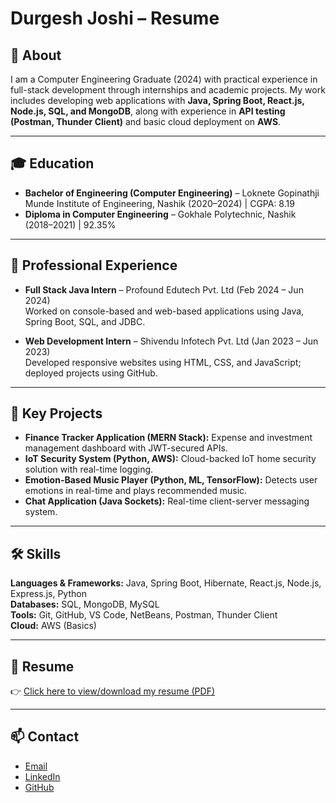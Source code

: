 # Durgesh Joshi – Resume

## 📌 About
I am a Computer Engineering Graduate (2024) with practical experience in full-stack development through internships and academic projects. My work includes developing web applications with **Java, Spring Boot, React.js, Node.js, SQL, and MongoDB**, along with experience in **API testing (Postman, Thunder Client)** and basic cloud deployment on **AWS**.  

---

## 🎓 Education
- **Bachelor of Engineering (Computer Engineering)** – Loknete Gopinathji Munde Institute of Engineering, Nashik (2020–2024) | CGPA: 8.19  
- **Diploma in Computer Engineering** – Gokhale Polytechnic, Nashik (2018–2021) | 92.35%  

---

## 💼 Professional Experience
- **Full Stack Java Intern** – Profound Edutech Pvt. Ltd (Feb 2024 – Jun 2024)  
  Worked on console-based and web-based applications using Java, Spring Boot, SQL, and JDBC.  

- **Web Development Intern** – Shivendu Infotech Pvt. Ltd (Jan 2023 – Jun 2023)  
  Developed responsive websites using HTML, CSS, and JavaScript; deployed projects using GitHub.  

---

## 🚀 Key Projects
- **Finance Tracker Application (MERN Stack):** Expense and investment management dashboard with JWT-secured APIs.  
- **IoT Security System (Python, AWS):** Cloud-backed IoT home security solution with real-time logging.  
- **Emotion-Based Music Player (Python, ML, TensorFlow):** Detects user emotions in real-time and plays recommended music.  
- **Chat Application (Java Sockets):** Real-time client-server messaging system.  

---

## 🛠️ Skills
**Languages & Frameworks:** Java, Spring Boot, Hibernate, React.js, Node.js, Express.js, Python  
**Databases:** SQL, MongoDB, MySQL  
**Tools:** Git, GitHub, VS Code, NetBeans, Postman, Thunder Client  
**Cloud:** AWS (Basics)  

---

## 📄 Resume
👉 [Click here to view/download my resume (PDF)](Durgesh_Joshi_Resume.pdf)  

---

## 📫 Contact

- [Email](mailto:joshidurgesh2001@gmail.com)  
- [LinkedIn](https://www.linkedin.com/in/durgesh2001)  
- [GitHub](https://github.com/Durgesh-Joshi)  

